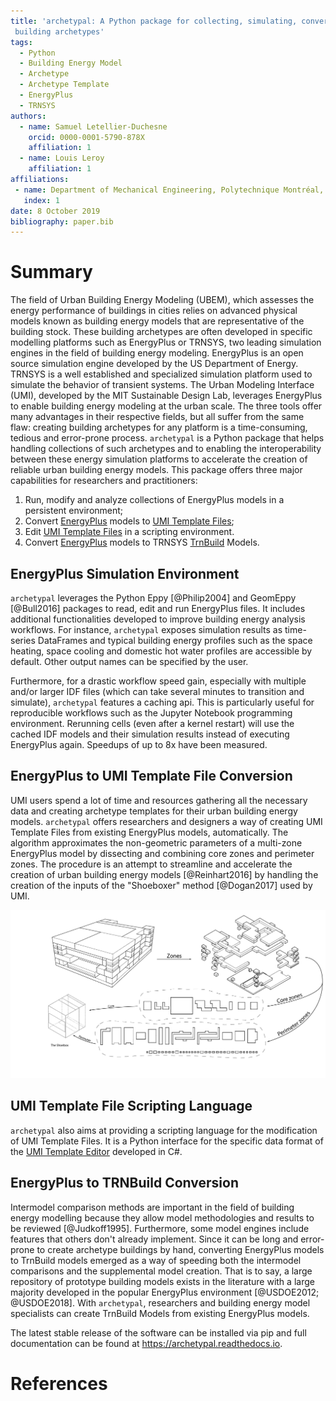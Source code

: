 ```yaml
---
title: 'archetypal: A Python package for collecting, simulating, converting and analyzing
 building archetypes'
tags:
  - Python
  - Building Energy Model
  - Archetype
  - Archetype Template
  - EnergyPlus
  - TRNSYS
authors:
  - name: Samuel Letellier-Duchesne
    orcid: 0000-0001-5790-878X
    affiliation: 1
  - name: Louis Leroy
    affiliation: 1
affiliations:
 - name: Department of Mechanical Engineering, Polytechnique Montréal, Montréal, Canada
   index: 1
date: 8 October 2019
bibliography: paper.bib
---
```


# Summary

The field of Urban Building Energy Modeling (UBEM), which assesses the energy performance
of buildings in cities relies on advanced physical models known as building energy models
that are representative of the building stock. These building archetypes are often
developed in specific modelling platforms such as EnergyPlus or TRNSYS, two leading
simulation engines in the field of building energy modeling. EnergyPlus is an open source
simulation engine developed by the US Department of Energy. TRNSYS is a well established
and specialized simulation platform used to simulate the behavior of transient systems.
The Urban Modeling Interface (UMI), developed by the MIT Sustainable Design Lab, leverages
EnergyPlus to enable building energy modeling at the urban scale. The three tools offer
many advantages in their respective fields, but all suffer from the same flaw: creating
building archetypes for any platform is a time-consuming, tedious and error-prone process.
`archetypal` is a Python package that helps handling collections of such archetypes and to
enabling the interoperability between these energy simulation platforms to accelerate the
creation of reliable urban building energy models. This package offers three major
capabilities for researchers and practitioners:

1. Run, modify and analyze collections of EnergyPlus models in a persistent environment;
2. Convert [EnergyPlus](https://energyplus.net) models to [UMI Template Files](http://web.mit.edu/sustainabledesignlab/projects/umi/index.html);
3. Edit [UMI Template Files](http://web.mit.edu/sustainabledesignlab/projects/umi/index.html) in a scripting environment.
4. Convert [EnergyPlus](https://energyplus.net) models to TRNSYS [TrnBuild](http://www.trnsys.com/features/suite-of-tools.php) Models.
 
## EnergyPlus Simulation Environment

`archetypal` leverages the Python Eppy [@Philip2004] and GeomEppy [@Bull2016] packages to
read, edit and run EnergyPlus files. It includes additional functionalities developed to
improve building energy analysis workflows. For instance, `archetypal` exposes simulation
results as time-series DataFrames and typical building energy profiles such as the space
heating, space cooling and domestic hot water profiles are accessible by default. Other
output names can be specified by the user.

Furthermore, for a drastic workflow speed gain, especially with multiple and/or larger IDF
files (which can take several minutes to transition and simulate), `archetypal` features a
caching api. This is particularly useful for reproducible workflows such as the Jupyter
Notebook programming environment. Rerunning cells (even after a kernel restart) will use
the cached IDF models and their simulation results instead of executing EnergyPlus again.
Speedups of up to 8x have been measured.

## EnergyPlus to UMI Template File Conversion

UMI users spend a lot of time and resources gathering all the necessary data and creating
archetype templates for their urban building energy models. `archetypal` offers
researchers and designers a way of creating UMI Template Files from existing EnergyPlus
models, automatically. The algorithm approximates the non-geometric parameters of a
multi-zone EnergyPlus model by dissecting and combining core zones and perimeter zones.
The procedure is an attempt to streamline and accelerate the creation of urban building
energy models [@Reinhart2016] by handling the creation of the inputs of the "Shoeboxer"
method [@Dogan2017] used by UMI.

![Archetypal converts a multizone EnergyPlus model to an UMI Template File by combining core and perimeter zones](../docs/images/model_complexity_reduction@3x.png)

## UMI Template File Scripting Language

`archetypal` also aims at providing a scripting language for the modification of UMI
Template Files. It is a Python interface for the specific data format of the [UMI Template
Editor](https://github.com/MITSustainableDesignLab/basilisk) developed in C#.

## EnergyPlus to TRNBuild Conversion

Intermodel comparison methods are important in the field of building energy modelling
because they allow model methodologies and results to be reviewed [@Judkoff1995].
Furthermore, some model engines include features that others don't already implement.
Since it can be long and error-prone to create archetype buildings by hand, converting
EnergyPlus models to TrnBuild models emerged as a way of speeding both the intermodel
comparisons and the supplemental model creation. That is to say, a large repository of
prototype building models exists in the literature with a large majority developed in the
popular EnergyPlus environment [@USDOE2012; @USDOE2018]. With `archetypal`, researchers
and building energy model specialists can create TrnBuild Models from existing EnergyPlus
models.

The latest stable release of the software can be installed via pip and full documentation
can be found at https://archetypal.readthedocs.io.

# References
